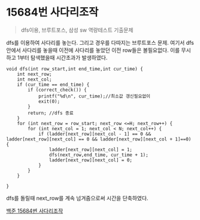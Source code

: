 # 15684번 사다리조작

> dfs이용, 브루트포스, 삼성 sw 역량테스트 기출문제

 dfs를 이용하여 사다리를 놓는다. 그리고 경우를 다따지는 브루트포스 문제.
여기서 dfs안에서 사다리를 놓을때 이전에 사다리를 놓았던 이전 row들은 
볼필요없다. 이를 무시하고 1부터 탐색했을때 시간초과가 발생하였다.

~~~
void dfs(int row_start,int end_time,int cur_time) {
	int next_row;
	int next_col;
	if (cur_time == end_time) {
		if (correct_check()) {
			printf("%d\n", cur_time);//최소값 갱신필요없이
			exit(0);
		}
		return; //dfs 종료
	}
	for (int next_row = row_start; next_row <=H; next_row++) {
		for (int next_col = 1; next_col < N; next_col++) {
			if (ladder[next_row][next_col - 1] == 0 && 
ladder[next_row][next_col] == 0 && ladder[next_row][next_col + 1]==0) {
				ladder[next_row][next_col] = 1;
				dfs(next_row,end_time, cur_time + 1);
				ladder[next_row][next_col] = 0;
			}
		}
	}

}
~~~
dfs를 돌릴때 next_row를 계속 넘겨줌으로써 시간을 단축하였다.

[백준 15684번 사다리조작](https://www.acmicpc.net/problem/15684)

